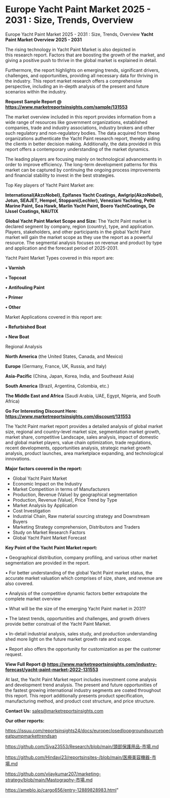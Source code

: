 # Europe Yacht Paint Market 2025 - 2031 : Size, Trends, Overview
Europe Yacht Paint Market 2025 - 2031 : Size, Trends, Overview
<Strong> Yacht Paint Market Overview 2025 - 2031</strong>

The rising technology in Yacht Paint Market is also depicted in this research report. Factors that are boosting the growth of the market, and giving a positive push to thrive in the global market is explained in detail.

Furthermore, the report highlights on emerging trends, significant drivers, challenges, and opportunities, providing all necessary data for thriving in the industry. This report market research offers a comprehensive perspective, including an in-depth analysis of the present and future scenarios within the industry.

<strong>Request Sample Report @ <a href=https://www.marketreportsinsights.com/sample/131553>https://www.marketreportsinsights.com/sample/131553</a></strong>

The market overview included in this report provides information from a wide range of resources like government organizations, established companies, trade and industry associations, industry brokers and other such regulatory and non-regulatory bodies. The data acquired from these organizations authenticate the Yacht Paint research report, thereby aiding the clients in better decision making. Additionally, the data provided in this report offers a contemporary understanding of the market dynamics.

The leading players are focusing mainly on technological advancements in order to improve efficiency. The long-term development patterns for this market can be captured by continuing the ongoing process improvements and financial stability to invest in the best strategies.

Top Key players of Yacht Paint Market are:

<strong>International(AkzoNobel), Epifanes Yacht Coatings, Awlgrip(AkzoNobel), Jotun, SEAJET, Hempel, Stoppani(Lechler), Veneziani Yachting, Pettit Marine Paint, Sea Hawk, Marlin Yacht Paint, Boero YachtCoatings, De IJssel Coatings, NAUTIX</strong>

<strong><b>Global Yacht Paint Market Scope and Size:</b></strong>
The Yacht Paint market is declared segment by company, region (country), type, and application. Players, stakeholders, and other participants in the global Yacht Paint market will gain the market scope as they use the report as a powerful resource. The segmental analysis focuses on revenue and product by type and application and the forecast period of 2025-2031.

Yacht Paint Market Types covered in this report are:

<strong>• Varnish

• Topcoat

• Antifouling Paint

• Primer

• Other</strong>

Market Applications covered in this report are:

<strong>• Refurbished Boat

• New Boat</strong> 

Regional Analysis

<strong>North America</strong> (the United States, Canada, and Mexico)

<strong>Europe</strong> (Germany, France, UK, Russia, and Italy)

<strong>Asia-Pacific</strong> (China, Japan, Korea, India, and Southeast Asia)

<strong>South America</strong> (Brazil, Argentina, Colombia, etc.)

<strong>The Middle East and Africa</strong> (Saudi Arabia, UAE, Egypt, Nigeria, and South Africa)

<strong>Go For Interesting Discount Here: <a href=https://www.marketreportsinsights.com/discount/131553>https://www.marketreportsinsights.com/discount/131553</a></strong>

The Yacht Paint market report provides a detailed analysis of global market size, regional and country-level market size, segmentation market growth, market share, competitive Landscape, sales analysis, impact of domestic and global market players, value chain optimization, trade regulations, recent developments, opportunities analysis, strategic market growth analysis, product launches, area marketplace expanding, and technological innovations.

<strong><b>Major factors covered in the report:</b></strong>
<ul>
  <li>Global Yacht Paint Market </li>
  <li>Economic Impact on the Industry</li>
  <li>Market Competition in terms of Manufacturers</li>
  <li>Production, Revenue (Value) by geographical segmentation</li>
  <li>Production, Revenue (Value), Price Trend by Type</li>
  <li>Market Analysis by Application</li>
  <li>Cost Investigation</li>
  <li>Industrial Chain, Raw material sourcing strategy and Downstream Buyers</li>
  <li>Marketing Strategy comprehension, Distributors and Traders</li>
  <li>Study on Market Research Factors</li>
  <li>Global Yacht Paint Market Forecast</li>
</ul>

<strong><b>Key Point of the Yacht Paint Market report:</b></strong>

• Geographical distribution, company profiling, and various other market segmentation are provided in the report.

• For better understanding of the global Yacht Paint market status, the accurate market valuation which comprises of size, share, and revenue are also covered.

• Analysis of the competitive dynamic factors better extrapolate the complete market overview

• What will be the size of the emerging Yacht Paint market in 2031?

• The latest trends, opportunities and challenges, and growth drivers provide better construal of the Yacht Paint Market.

• In-detail industrial analysis, sales study, and production understanding shed more light on the future market growth rate and scope.

• Report also offers the opportunity for customization as per the customer request.

<strong><b>View Full Report @ <a href=https://www.marketreportsinsights.com/industry-forecast/yacht-paint-market-2022-131553>https://www.marketreportsinsights.com/industry-forecast/yacht-paint-market-2022-131553</a></b></strong>


At last, the Yacht Paint Market report includes investment come analysis and development trend analysis. The present and future opportunities of the fastest growing international industry segments are coated throughout this report. This report additionally presents product specification, manufacturing method, and product cost structure, and price structure.

<strong>Contact Us:</strong>
sales@marketreportsinsights.com

<strong>Our other reports:</strong>

<a href=https://issuu.com/reportsinsights24/docs/europeclosedloopgroundsourceheatpumpmarkettrendsan>https://issuu.com/reportsinsights24/docs/europeclosedloopgroundsourceheatpumpmarkettrendsan</a>

<a href=https://github.com/Siya23553/Research/blob/main/頭部保護用品-市場.md>https://github.com/Siya23553/Research/blob/main/頭部保護用品-市場.md</a>

<a href=https://github.com/Hindavi23/reportsinsites-/blob/main/医療美容機器-市場.md>https://github.com/Hindavi23/reportsinsites-/blob/main/医療美容機器-市場.md</a>

<a href=https://github.com/vijaykumar207/marketing-strategy/blob/main/Mastography-市場.md>https://github.com/vijaykumar207/marketing-strategy/blob/main/Mastography-市場.md</a>

<a href=https://ameblo.jp/cargo656/entry-12889828983.html>https://ameblo.jp/cargo656/entry-12889828983.html</a>"
